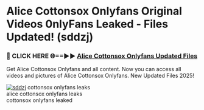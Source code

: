 # Alice Cottonsox Onlyfans Original Videos 0nlyFans Leaked - Files Updated! (sddzj)

<h3>🔴 CLICK HERE 🌐==►► <a href="https://tinyurl.com/ms9xzufz" rel="nofollow">Alice Cottonsox Onlyfans Updated Files</a></h3>

Get Alice Cottonsox Onlyfans and all content. Now you can access all videos and pictures of Alice Cottonsox Onlyfans. New Updated Files 2025!

[![sddzj](https://i.imgur.com/PQ7UWWw.gif)](https://tinyurl.com/ms9xzufz)
cottonsox onlyfans leaks<br>
alice cottonsox onlyfans leaks<br>
cottonsox onlyfans leaked